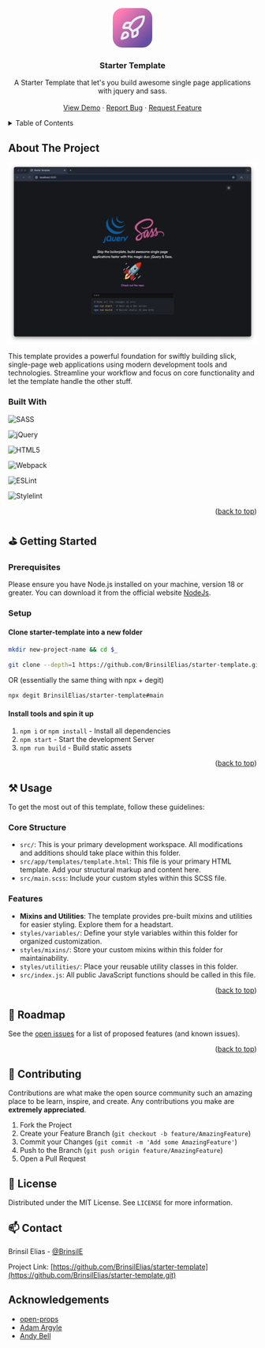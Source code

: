 <!-- PROJECT LOGO -->
<div align="center">
    <a href="https://github.com/BrinsilElias/starter-template">
        <img src="./src/assets/images/starter-template-ico.png" alt="Logo" width="80" height="80">
    </a>
    <h3 align="center">Starter Template</h3>
    <p align="center">
        A Starter Template that let's you build awesome single page applications with jquery and sass.
        <br />
        <br />
        <a href="https://webpack-starter-template.netlify.app/" target="_blank">View Demo</a>
        ·
        <a href="https://github.com/BrinsilElias/starter-template/issues">Report Bug</a>
        ·
        <a href="https://github.com/BrinsilElias/starter-template/issues">Request Feature</a>
    </p>
</div>

<!-- TABLE OF CONTENTS -->
<details>
    <summary>Table of Contents</summary>
    <ol>
        <li>
            <a href="#about-the-project">About The Project</a>
            <ul>
                <li><a href="#built-with">Built With</a></li>
            </ul>
        </li>
        <li>
            <a href="#getting-started">Getting Started</a>
            <ul>
                <li><a href="#prerequisites">Prerequisites</a></li>
                <li><a href="#setup">Installation</a></li>
            </ul>
        </li>
        <li><a href="#usage">Usage</a></li>
        <li><a href="#roadmap">Roadmap</a></li>
        <li><a href="#contributing">Contributing</a></li>
        <li><a href="#license">License</a></li>
        <li><a href="#contact">Contact</a></li>
        <li><a href="#acknowledgments">Acknowledgments</a></li>
    </ol>
</details>

<!-- ABOUT THE PROJECT -->
## About The Project

![Screenshot of Application](./src/assets/images/Starter%20Template.png)

This template provides a powerful foundation for swiftly building slick, single-page web applications using modern development tools and technologies. Streamline your workflow and focus on core functionality and let the template handle the other stuff.

### Built With

![SASS](https://img.shields.io/badge/SASS-hotpink.svg?style=for-the-badge&logo=SASS&logoColor=white)

![jQuery](https://img.shields.io/badge/jquery-%230769AD.svg?style=for-the-badge&logo=jquery&logoColor=white)

![HTML5](https://img.shields.io/badge/html5-%23E34F26.svg?style=for-the-badge&logo=html5&logoColor=white)

![Webpack](https://img.shields.io/badge/webpack-%238DD6F9.svg?style=for-the-badge&logo=webpack&logoColor=black)

![ESLint](https://img.shields.io/badge/ESLint-4B3263?style=for-the-badge&logo=eslint&logoColor=white)

![Stylelint](https://img.shields.io/badge/stylelint-000?style=for-the-badge&logo=stylelint&logoColor=white)

<p align="right">(<a href="#readme-top">back to top</a>)</p>

<!-- GETTING STARTED -->
## ⛳ Getting Started

### Prerequisites

Please ensure you have Node.js installed on your machine, version 18 or greater. You can download it from the official website [NodeJs](https://nodejs.org/).

### Setup

#### Clone starter-template into a new folder
```sh
mkdir new-project-name && cd $_
```
```sh
git clone --depth=1 https://github.com/BrinsilElias/starter-template.git && rm -rf ./.git
```
OR (essentially the same thing with npx + degit)

```sh
npx degit BrinsilElias/starter-template#main
```

#### Install tools and spin it up
1. `npm i` or `npm install` - Install all dependencies
2. `npm start` - Start the development Server
3. `npm run build` - Build static assets

<p align="right">(<a href="#readme-top">back to top</a>)</p>

<!-- USAGE EXAMPLES -->
## ⚒️ Usage
To get the most out of this template, follow these guidelines:

### Core Structure
* `src/`: This is your primary development workspace. All modifications and additions should take place within this folder.
* `src/app/templates/template.html`: This file is your primary HTML template. Add your structural markup and content here.
* `src/main.scss`: Include your custom styles within this SCSS file.

### Features
* **Mixins and Utilities**: The template provides pre-built mixins and utilities for easier styling. Explore them for a headstart.
* `styles/variables/`: Define your style variables within this folder for organized customization.
* `styles/mixins/`: Store your custom mixins within this folder for maintainability.
* `styles/utilities/`: Place your reusable utility classes in this folder.
* `src/index.js`: All public JavaScript functions should be called in this file.

<p align="right">(<a href="#readme-top">back to top</a>)</p>

<!-- ROADMAP -->
## 🚧 Roadmap

See the [open issues](https://github.com/BrinsilElias/starter-template/issues) for a list of proposed features (and known issues).

<p align="right">(<a href="#readme-top">back to top</a>)</p>

<!-- CONTRIBUTING -->
## 🤝 Contributing

Contributions are what make the open source community such an amazing place to be learn, inspire, and create. Any contributions you make are **extremely appreciated**.

1. Fork the Project
2. Create your Feature Branch (`git checkout -b feature/AmazingFeature`)
3. Commit your Changes (`git commit -m 'Add some AmazingFeature'`)
4. Push to the Branch (`git push origin feature/AmazingFeature`)
5. Open a Pull Request

<!-- LICENSE -->
## 📝 License
Distributed under the MIT License. See `LICENSE` for more information.

<!-- CONTACT -->
## 📫 Contact

Brinsil Elias - [@BrinsilE](https://twitter.com/BrinsilE)

Project Link: [https://github.com/BrinsilElias/starter-template](https://github.com/BrinsilElias/starter-template.git)

<!-- ACKNOWLEDGEMENTS -->
## Acknowledgements
* [open-props](https://open-props.style)
* [Adam Argyle](https://github.com/argyleink)
* [Andy Bell](https://github.com/Andy-set-studio)